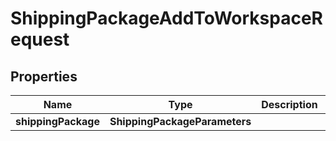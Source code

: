 

# ShippingPackageAddToWorkspaceRequest


## Properties

| Name | Type | Description | Notes |
|------------ | ------------- | ------------- | -------------|
|**shippingPackage** | **ShippingPackageParameters** |  |  [optional] |



